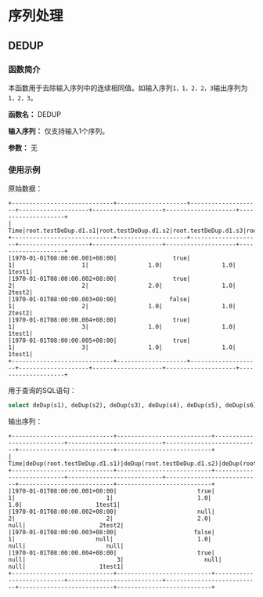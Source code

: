 <!--

​    Licensed to the Apache Software Foundation (ASF) under one
​    or more contributor license agreements.  See the NOTICE file
​    distributed with this work for additional information
​    regarding copyright ownership.  The ASF licenses this file
​    to you under the Apache License, Version 2.0 (the
​    "License"); you may not use this file except in compliance
​    with the License.  You may obtain a copy of the License at
​    
​        http://www.apache.org/licenses/LICENSE-2.0
​    
​    Unless required by applicable law or agreed to in writing,
​    software distributed under the License is distributed on an
​    "AS IS" BASIS, WITHOUT WARRANTIES OR CONDITIONS OF ANY
​    KIND, either express or implied.  See the License for the
​    specific language governing permissions and limitations
​    under the License.

-->

# 序列处理

## DEDUP

### 函数简介

本函数用于去除输入序列中的连续相同值。如输入序列`1，1，2，2，3`输出序列为`1，2，3`。

**函数名：** DEDUP

**输入序列：** 仅支持输入1个序列。

**参数：** 无

### 使用示例

原始数据：

```
+-----------------------------+--------------------+--------------------+--------------------+--------------------+--------------------+--------------------+
|                         Time|root.testDeDup.d1.s1|root.testDeDup.d1.s2|root.testDeDup.d1.s3|root.testDeDup.d1.s4|root.testDeDup.d1.s5|root.testDeDup.d1.s6|
+-----------------------------+--------------------+--------------------+--------------------+--------------------+--------------------+--------------------+
|1970-01-01T08:00:00.001+08:00|                true|                   1|                   1|                 1.0|                 1.0|              1test1|
|1970-01-01T08:00:00.002+08:00|                true|                   2|                   2|                 2.0|                 1.0|              2test2|
|1970-01-01T08:00:00.003+08:00|               false|                   1|                   2|                 1.0|                 1.0|              2test2|
|1970-01-01T08:00:00.004+08:00|                true|                   1|                   3|                 1.0|                 1.0|              1test1|
|1970-01-01T08:00:00.005+08:00|                true|                   1|                   3|                 1.0|                 1.0|              1test1|
+-----------------------------+--------------------+--------------------+--------------------+--------------------+--------------------+--------------------+
```

用于查询的SQL语句：

```sql
select deDup(s1), deDup(s2), deDup(s3), deDup(s4), deDup(s5), deDup(s6) from root.testDeDup.d1
```

输出序列：

```
+-----------------------------+---------------------------+---------------------------+---------------------------+---------------------------+---------------------------+---------------------------+
|                         Time|deDup(root.testDeDup.d1.s1)|deDup(root.testDeDup.d1.s2)|deDup(root.testDeDup.d1.s3)|deDup(root.testDeDup.d1.s4)|deDup(root.testDeDup.d1.s5)|deDup(root.testDeDup.d1.s6)|
+-----------------------------+---------------------------+---------------------------+---------------------------+---------------------------+---------------------------+---------------------------+
|1970-01-01T08:00:00.001+08:00|                       true|                          1|                          1|                        1.0|                        1.0|                     1test1|
|1970-01-01T08:00:00.002+08:00|                       null|                          2|                          2|                        2.0|                       null|                     2test2|
|1970-01-01T08:00:00.003+08:00|                      false|                          1|                       null|                        1.0|                       null|                       null|
|1970-01-01T08:00:00.004+08:00|                       true|                       null|                          3|                       null|                       null|                     1test1|
+-----------------------------+---------------------------+---------------------------+---------------------------+---------------------------+---------------------------+---------------------------+
```
